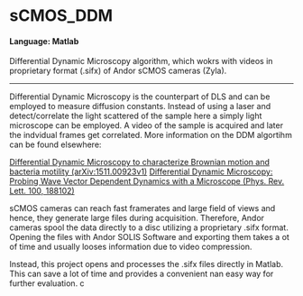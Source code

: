 # sCMOS_DDM
#### Language: Matlab
Differential Dynamic Microscopy algorithm, which wokrs with videos in proprietary format (.sifx) of Andor sCMOS cameras (Zyla).

---
Differential Dynamic Microscopy is the counterpart of DLS and can be employed to measure diffusion constants. Instead of using a laser and detect/correlate the light scattered of the sample here a simply light microscope can be employed. A video of the sample is acquired and later the indvidual frames get correlated. More information on the DDM algortihm can be found elsewhere:

[Differential Dynamic Microscopy to characterize Brownian motion and bacteria motility (arXiv:1511.00923v1)](https://arxiv.org/abs/1511.00923v1)
[Differential Dynamic Microscopy: Probing Wave Vector Dependent Dynamics with a Microscope (Phys. Rev. Lett. 100, 188102)](https://journals.aps.org/prl/abstract/10.1103/PhysRevLett.100.188102)


sCMOS cameras can reach fast framerates and large field of views and hence, they generate large files during acquisition. Therefore, Andor cameras spool the data directly to a disc utilizing a proprietary .sifx format. Opening the files with Andor SOLIS Software and exporting them takes a ot of time and usually looses information due to video compression.

Instead, this project opens and processes the .sifx files directly in Matlab. This can save a lot of time and provides a convenient nan easy way for further evaluation.
c
